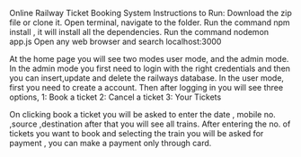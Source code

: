 Online Railway Ticket Booking System 
Instructions to Run:
Download the zip file or clone it.
Open terminal, navigate to the folder.
Run the command npm install , it will install all the dependencies.
Run the command nodemon app.js
Open any web browser and search localhost:3000

At the home page you will see two modes user mode, and the admin mode.
In the admin mode you first need to login with the right credentials and then you can insert,update and delete the railways database.
In the user mode, first you need to create a account.
Then after logging in you will see three options,
1: Book a ticket
2: Cancel a ticket
3: Your Tickets

On clicking book a ticket you will be asked to enter the date , mobile no. ,source ,destination after that you will see all trains. After entering the no. of tickets you want to 
book and selecting the train you will be asked for payment , you can make a payment only through card.
